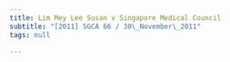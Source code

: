 ```yaml
---
title: Lim Mey Lee Susan v Singapore Medical Council
subtitle: "[2011] SGCA 66 / 30\_November\_2011"
tags: null

---
```


